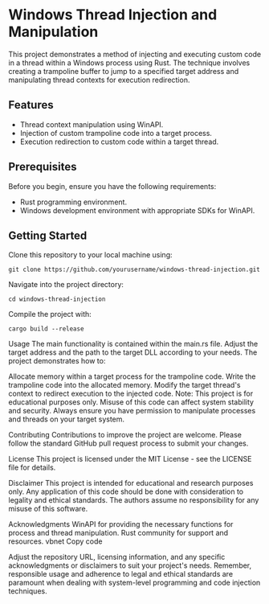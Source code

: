 # Windows Thread Injection and Manipulation

This project demonstrates a method of injecting and executing custom code in a thread within a Windows process using Rust. The technique involves creating a trampoline buffer to jump to a specified target address and manipulating thread contexts for execution redirection.

## Features

- Thread context manipulation using WinAPI.
- Injection of custom trampoline code into a target process.
- Execution redirection to custom code within a target thread.

## Prerequisites

Before you begin, ensure you have the following requirements:

- Rust programming environment.
- Windows development environment with appropriate SDKs for WinAPI.

## Getting Started

Clone this repository to your local machine using:
```
git clone https://github.com/yourusername/windows-thread-injection.git
````
Navigate into the project directory:

````
cd windows-thread-injection
````
Compile the project with:

````
cargo build --release
````
Usage
The main functionality is contained within the main.rs file. Adjust the target address and the path to the target DLL according to your needs. The project demonstrates how to:

Allocate memory within a target process for the trampoline code.
Write the trampoline code into the allocated memory.
Modify the target thread's context to redirect execution to the injected code.
Note: This project is for educational purposes only. Misuse of this code can affect system stability and security. Always ensure you have permission to manipulate processes and threads on your target system.

Contributing
Contributions to improve the project are welcome. Please follow the standard GitHub pull request process to submit your changes.

License
This project is licensed under the MIT License - see the LICENSE file for details.

Disclaimer
This project is intended for educational and research purposes only. Any application of this code should be done with consideration to legality and ethical standards. The authors assume no responsibility for any misuse of this software.

Acknowledgments
WinAPI for providing the necessary functions for process and thread manipulation.
Rust community for support and resources.
vbnet
Copy code

Adjust the repository URL, licensing information, and any specific acknowledgments or disclaimers to suit your project's needs. Remember, responsible usage and adherence to legal and ethical standards are paramount when dealing with system-level programming and code injection techniques.






